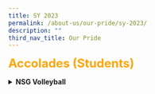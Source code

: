 ```yaml
---
title: SY 2023
permalink: /about-us/our-pride/sy-2023/
description: ""
third_nav_title: Our Pride
---
```

<span style="color:Orange; font-size: 18pt;"><b>Accolades (Students)</b></span>
<br>
<details><summary><b>NSG Volleyball</b></summary>
<br>
2nd place in Classification Round (Girls)
<br>
<span style="font-size: 10pt;">
<span style="color:blue;">•</span> LAU JIN YUN -  P4A<br>
<span style="color:blue;">•</span> NUR IRNISSA MUNIFA BINTI MOHAMAD SAPERI - P4A<br>
<span style="color:blue;">•</span> ONG YUE TING - P4C<br>
<span style="color:blue;">•</span> CHUA XIN WEI - P4D<br>
<span style="color:blue;">•</span> ADRIELLE LIM XIN EN - P4E<br>
<span style="color:blue;">•</span> JOCELYN LAU BEE YEE - P4F<br>
<span style="color:blue;">•</span> ONG YI LIN - P5B<br>
<span style="color:blue;">•</span> ONG RUI EN, ANISTON - P5C<br>
<span style="color:blue;">•</span> LIEW JIA YI - P5F</span><br><br>


8th place National Senior Girls<br>
<span style="font-size: 10pt;">
<span style="color:blue;">•</span> ONG YI LIN - P6B<br>
<span style="color:blue;">•</span> ONG RUI EN, ANISTON - P6C<br>
<span style="color:blue;">•</span> SANA RAM ANANTH - P6C<br>
<span style="color:blue;">•</span> YEO LING - P6D
<span style="color:blue;">•</span> ZARAH ERVYNA PUTERI NOOR AZELEE - P6D<br>
<span style="color:blue;">•</span> AXIELIN SANTHA VINCY - P6E<br>
<span style="color:blue;">•</span> WANG QIAO QIAO - P6E<br>
<span style="color:blue;">•</span> ALANIS ZOIE XIE JIAXIN - P6F<br>
<span style="color:blue;">•</span> CORRAINE SAM JIA XUAN - P6F<br>
<span style="color:blue;">•</span> KOK CHIAN TORNG - P6F<br>
<span style="color:blue;">•</span> LIEW JIA YI - P6F<br>
<span style="color:blue;">•</span> MANNASVI NAYAANA AMAR RAJ - P6F<br>
<span style="color:blue;">•</span> NURUL ZUHAIRA MOHAMMED ISMAIL - P6F<br>
<span style="color:blue;">•</span> THIRUNAVUKKARASU KHANISHKA - P6F</span></details>